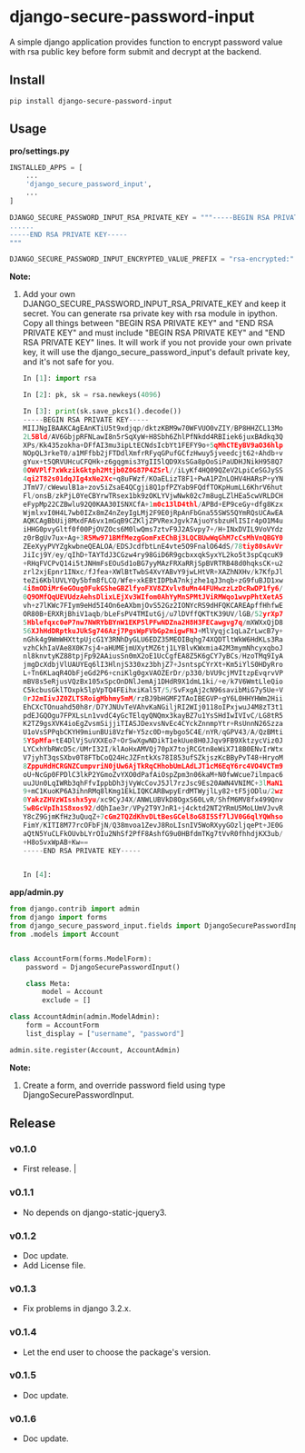 # django-secure-password-input

A simple django application provides function to encrypt password value with rsa public key before form submit and decrypt at the backend.

## Install

```shell
pip install django-secure-password-input
```

## Usage

**pro/settings.py**

```python
INSTALLED_APPS = [
    ...
    'django_secure_password_input',
    ...
]

DJANGO_SECURE_PASSWORD_INPUT_RSA_PRIVATE_KEY = """-----BEGIN RSA PRIVATE KEY-----
......
-----END RSA PRIVATE KEY-----
"""

DJANGO_SECURE_PASSWORD_INPUT_ENCRYPTED_VALUE_PREFIX = "rsa-encrypted:"
```

**Note:**

1. Add your own DJANGO_SECURE_PASSWORD_INPUT_RSA_PRIVATE_KEY and keep it secret. You can generate rsa private key with rsa module in ipython. Copy all things between "BEGIN RSA PRIVATE KEY" and "END RSA PRIVATE KEY" and must include "BEGIN RSA PRIVATE KEY" and "END RSA PRIVATE KEY" lines. It will work if you not provide your own private key, it will use the django_secure_password_input's default private key, and it's not safe for you.

    ```python
    In [1]: import rsa

    In [2]: pk, sk = rsa.newkeys(4096)

    In [3]: print(sk.save_pkcs1().decode())
    -----BEGIN RSA PRIVATE KEY-----
    MIIJNgIBAAKCAgEAnKTiU5t9xdjqp/dktzKBM9w70WFVUO0vZIY/BP8HHZCL13Mo
    2L5Bld/AV6GbjpRFNLawI8n5rSqXyW+H8Sbh6ZhlPfNkdd4RBIiek6juxBAdkq3Q
    XPs/Kk435zokha+DFfAI3mu3ipLtECNdsIcbYt1FEFY9o+5qMhCTEyBV9aO36hlp
    NOpQL3rkeT0/a1MFfbb2jFTDdlXmfrRFyqGPufGCfzHwuy5jveedcjt62+Ahdb+v
    gYux+t5QRVUHcuCFQHk+z6gqgmis3YgII5lQD9XsSGa8pOoSiPaUDHJNikH958Q7
    0OWVPlf7xWkzikGktph2Mtjb0Z0G87P4ZSrl//iLyKf4HQ09QZeV2LpiCeSGJySS
    4qi2T82s01dqJIg4xNe2Xc+q8uFWzf/KOaELizT8F1+PwA1PZnLOHV4HARsP+yYN
    JTmV7/cWewulB1a+zov5iZsaE4QCgji8Q1pfPZYab9FQdfTOKpHumLL6KhrV6hut
    Fl/onsB/zkPjL0YeCBYrwTRsex1bk9zOKLYVjwNwk02c7m8ugLZlHEa5cwVRLDCH
    eFypMp22CZBwlu92Q0KAA30ISNXCfA+1m0c13lD4thl/APBd+EP9ceGy+dfg8Kzx
    WjmlxvI0H4L7wb0IZx8mZ4nZeyIgLMj2F9E0jRpAnFbGna55SWS5QYmRQsUCAwEA
    AQKCAgBbUij8MxdFA6vx1mGqB9CZKljZPVRexJgvk7AjuoYsbzuHlISIr4pO1M4u
    iHHG0pvyGltf0f00PjOVZOcs6M0lwQms7ztvF9J2ASvpy7+/H+INxDVIL9VoVYdz
    z0rBgUv7ux+Ag+3R5Mw971BMfMezgGomFxEChBj3LQCBUwWqGhM7cCsMhVnQBGY0
    ZEeXyyPVYZgkwbneQEALOA/EDSJcdfbtLnE4vte5O9FnalO64dS/78tiy80sAvVr
    JiIcj9Y/ey/qIhD+TAYTdJ3CGzw4ry98GiD6R9gcbxxqkSyxYL2ko5t3spCqcuK9
    +RHqFVCPvQ14i5tJNHmFsEOuSd1oBG7yyMAzFRXaRRjSpBVRTRB48d0hqksCK+u2
    zrl2xjEpnr1INxc/fJfea+XWlBtTwbS4XvYABvY9jwLHtVR+XAZhNXHv/k7KfpJl
    teZi6KblUVLYQy5bfm8fLCQ/Wfe+xkEBtIDPbA7nkjzhe1qJ3nqb+zG9fuBJD1xw
    4i8mODiMr6eGOug0FukGSheGBZlfyoFXV8ZXvlv8uMn44FUHwzzLzDcRwDP1fy6/
    0Q9OMfQqUEVUdzAehsDlixLEjXv3WIfom0AhYyMnSPMtJViRMWqo1wvpPhtXetA5
    vh+z7lKWc7FIym9eHd5I4On6eAXbmjOvS52Gz2IONYcRS9dHFQKCAREApffHhfwE
    OR80B+ERXRjBhiV1aqb/bLeFsPV4TMIutGj/u7lDVffQKTtK39UV/lGB/52yrXp7
    5Hblefqxc0eP7nw7NWRYbBYnW1EKP5lPFwNDZna2H8H3FECawgvg7q/mXWXxQjD8
    56XJhHdDRptkuJUkSg746Azj7PgsWpFVbGp2migwFNJ+MlVyqjc1qLaZrLwcB7y+
    nGhk4g9WmWHXttpUjcG1Y3RNhDyGLU6EDZ35MEOIBqhg74XQDTltWkW6HdKLs3Ra
    vzhCkhIaVAe8X0K7sj4+aHUMEjmUXytMZ6tj1LYBlvKWxmia42M3mymNhcyxqboJ
    nl8knvtyKZ88tpjFp92AAiusSn0mX2oE1UcCgfEA8Z5K6gCY7yBCs/HzoTMq9IyA
    jmgDcXdbjVlUAUYEq6lI3HlnjS330xz3bhjZ7+JsntspCYrXt+Km5iYlS0HDyRro
    L+Tn6KLaqR4ObFjeGd2P6+cniKlg0gxVAOZErDr/p330/bVU9cjMVItzpEvqrvVP
    mBV8s5eRjusVQzBx105xSpcOnDNlJemAj1DHdR9X1dmL1ki/+e/k7V6WmtLleQio
    C5kcbusGklTOxpk5lpVpTQ4FEihxiKal5T/5/SvFxgAj2cN96savibMiG7y5Ue+V
    0rJ2mIivJZ0ZLTSRoigMbhmy5mM/rzBJ9bHGMF2TAoIBEGVP+gY6L0HHYHWm2Hii
    EhCXcTOnuahd50h8r/D7YJNUvTeVAhvKaNGiljRI2WIj0118oIPxjwuJ4M8zT3t1
    pdEJGQOgu7FPXLsLn1vvdC4yGcTElqyQNQmx3kayBZ7u1YsSHdIwIVIvC/LG8tR5
    K2TZ9gsXVK4ioEgZvsmSijjiTIASJDexvsNvEc4CYckZnnmpYtr+RsUnnN26Szza
    U1oVsSPPqbCKYH9miunBUi8VzfW+Y5zc0D+mybgo5C4E/nYR/qGPV43/A/QzBMti
    5YSpMfa+tE4DlVjSuVXXEo7+OrSwXgwNDikT1ekUue8H0JJqv9FB9XktzycViz0J
    LYCxhYbRWcD5c/UMrI32I/klAoHxAMVQj70pX7tojRCGtn8eWiX718B0ENvIrWtx
    V7jyhT3qsSXbv0T8FTbCoQ24HcJZFntkXs78I853ufSZkjszKcBByPvT48+HryoM
    8ZppuHdHCRGNZCumpvriN0jUw6AjTkRqCHhobUmLAdLJT1cM6EqY6rc4VO4VCTm9
    oU+NcGp0FPDlC3lkP2YGmoZvYXO0dPafAiOspZpm3n06kaM+N0fwWcue7ilmpac6
    uuJUn0LqIWRb3qhFfvIppbDh3jVyWcCovJ5Jl7rzJsc9Es20AWN4VNIMC+3lMaN1
    9+mC1KuoKP6A3ihnRMq8lKmg1EkLIQKCARBwpyErdMTWyjlLy82+tF5jODlu/2wz
    0YakzZHVzWIsshx5yu/xc9CyJ4X/ANWLUBVkD8OgxS60LvR/ShfM6MV8fx499Qnv
    5wBGcVpIh1S8xos92/dQhIae3r/VPy2T9YJnR1+j4cktd2NT2YRmU5MoLUmVJvvR
    Y8cZ9GjmKfHz3uQuqZ+7cGm2TQZdKhvDLtBesGCel8oG8I5Sf7lJV0G6qlYQWhso
    FimY/KITI8M77rcOFbFjN/Q38mvoa1ZevJ8RoLIsnIV5WoRXyyGOzljqePt+JE0G
    aQtN5YuCLFkOUvbLYrOIu2NhSf2PfF8AshfG9u0HBfdmTKg7tVvR0fhhdjKX3ub/
    +H8oSvxWpAB+Kw==
    -----END RSA PRIVATE KEY-----


    In [4]:
    ```

**app/admin.py**

```python
from django.contrib import admin
from django import forms
from django_secure_password_input.fields import DjangoSecurePasswordInput
from .models import Account


class AccountForm(forms.ModelForm):
    password = DjangoSecurePasswordInput()

    class Meta:
        model = Account
        exclude = []

class AccountAdmin(admin.ModelAdmin):
    form = AccountForm
    list_display = ["username", "password"]

admin.site.register(Account, AccountAdmin)
```

**Note:**

1. Create a form, and override password field using type DjangoSecurePasswordInput.

## Release

### v0.1.0

- First release. |

### v0.1.1

-  No depends on django-static-jquery3.

### v0.1.2

- Doc update.
- Add License file. 

### v0.1.3

- Fix problems in django 3.2.x.

### v0.1.4

- Let the end user to choose the package's version.

### v0.1.5

- Doc update.

### v0.1.6

- Doc update.
